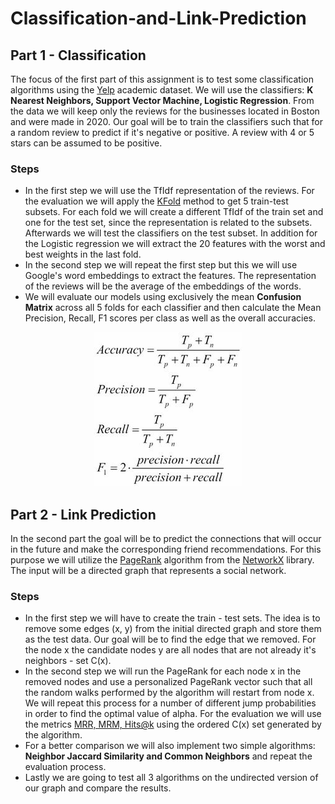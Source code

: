 # Classification-and-Link-Prediction

## Part 1 - Classification

The focus of the first part of this assignment is to test some classification algorithms using the [Yelp](https://www.yelp.com/dataset) academic dataset. We will use the classifiers: <b>K Nearest Neighbors, Support Vector Machine, Logistic Regression</b>. From the data we will keep only the reviews for the businesses located in Boston and were made in 2020. Our goal will be to train the classifiers such that for a random review to predict if it's negative or positive. A review with 4 or 5 stars can be assumed to be positive.

### Steps
* In the first step we will use the TfIdf representation of the reviews. For the evaluation we will apply the [KFold](https://scikit-learn.org/stable/modules/cross_validation.html) method to get 5 train-test subsets. For each fold we will create a different TfIdf of the train set and one for the test set, since the representation is related to the subsets. Afterwards we will test the classifiers on the test subset. In addition for the Logistic regression we will extract the 20 features with the worst and best weights in the last fold.
* In the second step we will repeat the first step but this we will use Google's word embeddings to extract the features. The representation of the reviews will be the average of the embeddings of the words.
* We will evaluate our models using exclusively the mean <b>Confusion Matrix</b> across all 5 folds for each classifier and then calculate the Mean Precision, Recall, F1 scores per class as well as the overall accuracies.

<p align="center"><img src='https://github.com/billgewrgoulas/Classification-and-Link-Prediction/blob/main/B04223_10_02.jpg'></p>

## Part 2 - Link Prediction

In the second part the goal will be to predict the connections that will occur in the future and make the corresponding friend recommendations.
For this purpose we will utilize the [PageRank](https://en.wikipedia.org/wiki/PageRank) algorithm from the [NetworkX](https://networkx.org/) library. The input will be a directed graph that represents a social network.

### Steps
* In the first step we will have to create the train - test sets. The idea is to remove some edges (x, y) from the initial directed graph and store them as the test data. Our goal will be to find the edge that we removed. For the node x the candidate nodes y are all nodes that are not already it's neighbors - set C(x).
* In the second step we will run the PageRank for each node x in the removed nodes and use a personalized PageRank vector such that all the random walks performed by the algorithm will restart from node x. We will repeat this process for a number of different jump probabilities in order to find the optimal value of alpha. For the evaluation we will use the metrics [MRR, MRM, Hits@k](https://pykeen.readthedocs.io/en/stable/tutorial/understanding_evaluation.html) using the ordered C(x) set generated by the algorithm.
* For a better comparison we will also implement two simple algorithms: <b>Neighbor Jaccard Similarity and Common Neighbors</b> and repeat the evaluation process.
* Lastly we are going to test all 3 algorithms on the undirected version of our graph and compare the results.
